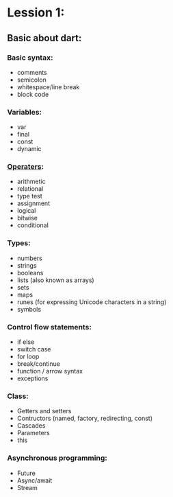 
# Lession 1:

## Basic about dart:
### Basic syntax:
- comments
- semicolon
- whitespace/line break
- block code

### Variables:
- var
- final
- const
- dynamic

### [Operaters](https://www.w3adda.com/dart-tutorial/dart-operators):
- arithmetic
- relational
- type test
- assignment
- logical
- bitwise
- conditional

### Types:
- numbers
- strings
- booleans
- lists (also known as arrays)
- sets
- maps
- runes (for expressing Unicode characters in a string)
- symbols

### Control flow statements:
- if else
- switch case
- for loop
- break/continue
- function / arrow syntax
- exceptions

### Class:
- Getters and setters
- Contructors (named, factory, redirecting, const)
- Cascades
- Parameters
- this

### Asynchronous programming:
- Future
- Async/await
- Stream


